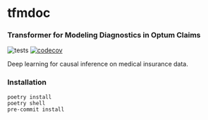 # tfmdoc
### Transformer for Modeling Diagnostics in Optum Claims
![tests](https://github.com/prob-ml/tfmdoc/workflows/tests/badge.svg)
[![codecov](https://codecov.io/gh/prob-ml/tfmdoc/branch/master/graph/badge.svg?token=MD2RYN1AMA)](https://codecov.io/gh/prob-ml/tfmdoc)

Deep learning for causal inference on medical insurance data.
### Installation
```
poetry install
poetry shell
pre-commit install
```
